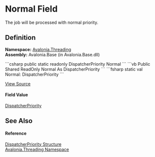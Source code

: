 # Normal Field


The job will be processed with normal priority.



## Definition
**Namespace:** <a href="N_Avalonia_Threading">Avalonia.Threading</a>  
**Assembly:** Avalonia.Base (in Avalonia.Base.dll)

<Tabs groupId="api-code-preview">
<TabItem value="csharp" label="C#">
```csharp
public static readonly DispatcherPriority Normal
```
</TabItem>
<TabItem value="vb" label="VB">
```vb
Public Shared ReadOnly Normal As DispatcherPriority
```
</TabItem>
<TabItem value="fsharp" label="F#">
```fsharp
static val Normal: DispatcherPriority
```
</TabItem>
</Tabs>



<a href="https://github.com/AvaloniaUI/Avalonia/tree/master/src/Avalonia.Base/Threading/DispatcherPriority.cs" title="View the source code">View Source</a>



#### Field Value
<a href="T_Avalonia_Threading_DispatcherPriority">DispatcherPriority</a>

## See Also


#### Reference
<a href="T_Avalonia_Threading_DispatcherPriority">DispatcherPriority Structure</a>  
<a href="N_Avalonia_Threading">Avalonia.Threading Namespace</a>  

